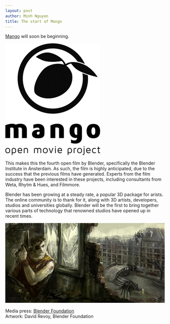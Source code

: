 ```yaml
---
layout: post
author: Minh Nguyen
title: The start of Mango 
---
```

[Mango](http://mango.blender.org) will soon be beginning.

![The Mango Logo](/log/img/2012/02/15/mango-logo.png)

This makes this the fourth open film by Blender, specifically the Blender Institute in Ansterdam. As such, the film is highly anticipated, due to the success that the previous films have generated. Experts from the film industry have been interested in these projects, including consultants from Weta, Rhytm & Hues, and Filmmore.

Blender has been growing at a steady rate, a popular 3D package for arists. The online community is to thank for it, along with 3D artists, developers, studios and universities globally. Blender will be the first to bring together various parts of technology that renowned studios have opened up in recent times.

![Concept: Near apocolyptic world](/log/img/2012/02/15/conceptart-01.png)

Media press: [Blender Foundation](http://www.blender.org)<br />
Artwork: David Revoy, Blender Foundation
